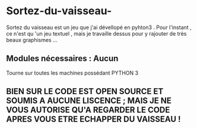 # Sortez-du-vaisseau-
Sortez du vaisseau est un jeu que j'ai dévellopé en pyhton3 . Pour l'instant , ce n'est qu 'un jeu textuel , mais je travaille dessus pour y rajouter de très beaux graphismes ...

## Modules nécessaires : Aucun
Tourne sur toutes les machines possédant PYTHON 3

## BIEN SUR LE CODE EST OPEN SOURCE ET SOUMIS A AUCUNE LISCENCE ; MAIS JE NE VOUS AUTORISE QU'A REGARDER LE CODE APRES VOUS ETRE ECHAPPER DU VAISSEAU !
